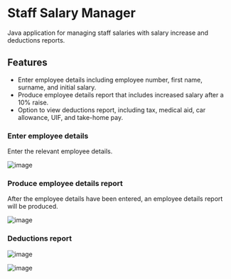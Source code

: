 # Staff Salary Manager
Java application for managing staff salaries with salary increase and deductions reports.

## Features
- Enter employee details including employee number, first name, surname, and initial salary.
- Produce employee details report that includes increased salary after a 10% raise.
- Option to view deductions report, including tax, medical aid, car allowance, UIF, and take-home pay.

### Enter employee details
Enter the relevant employee details.

![image](https://github.com/basgbasg/test/assets/133644970/f8cf8026-6713-4e17-99dd-3fd75a626d6c)

### Produce employee details report
After the employee details have been entered, an employee details report will be produced.

![image](https://github.com/basgbasg/test/assets/133644970/af5ea250-6a51-4308-a7fb-1a5943c70f44)

### Deductions report
![image](https://github.com/basgbasg/test/assets/133644970/eb8d883e-8c7e-41b4-8f9b-6095ab0142c4)

![image](https://github.com/basgbasg/test/assets/133644970/de5d06b2-4b62-4799-aa84-d3c44b993fe7)
